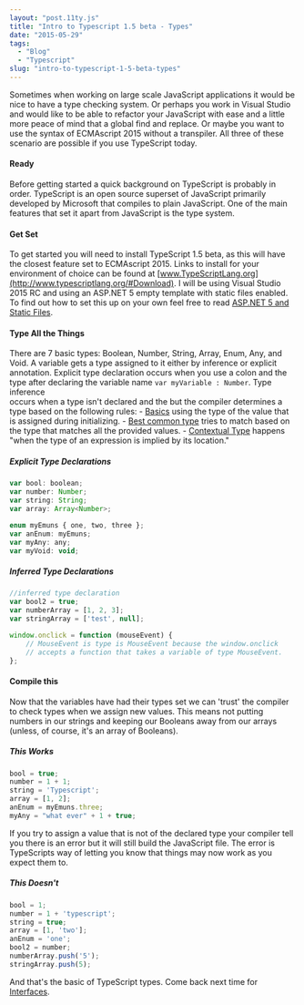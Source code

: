 ```yaml
---
layout: "post.11ty.js"
title: "Intro to Typescript 1.5 beta - Types"
date: "2015-05-29"
tags: 
  - "Blog"
  - "Typescript"
slug: "intro-to-typescript-1-5-beta-types"
---
```


Sometimes when working on large scale JavaScript applications it would be nice to have a type checking system. Or perhaps you work in Visual Studio and would like to be able to refactor your JavaScript with ease and a little more peace of mind that a global find and replace. Or maybe you want to use the syntax of ECMAscript 2015 without a transpiler. All three of these scenario are possible if you use TypeScript today.

#### Ready

Before getting started a quick background on TypeScript is probably in order. TypeScript is an open source superset of JavaScript primarily developed by Microsoft that compiles to plain JavaScript. One of the main features that set it apart from JavaScript is the type system.

#### Get Set

To get started you will need to install TypeScript 1.5 beta, as this will have the closest feature set to ECMAscript 2015. Links to install for your environment of choice can be found at [www.TypeScriptLang.org](http://www.typescriptlang.org/#Download). I will be using Visual Studio 2015 RC and using an ASP.NET 5 empty template with static files enabled. To find out how to set this up on your own feel free to read [ASP.NET 5 and Static Files](/2015/04/02/asp-net-5-and-static-files/).

#### Type All the Things

There are 7 basic types: Boolean, Number, String, Array, Enum, Any, and Void. A variable gets a type assigned to it either by inference or explicit annotation. Explicit type declaration occurs when you use a colon and the type after declaring the variable name `var myVariable : Number`. Type inference  
occurs when a type isn't declared and the but the compiler determines a type based on the following rules: - [Basics](http://www.typescriptlang.org/Handbook#type-inference-basics) using the type of the value that is assigned during initializing. - [Best common type](http://www.typescriptlang.org/Handbook#type-inference-best-common-type) tries to match based on the type that matches all the provided values. - [Contextual Type](http://www.typescriptlang.org/Handbook#type-inference-contextual-type) happens "when the type of an expression is implied by its location."

##### Explicit Type Declarations

```javascript
var bool: boolean;  
var number: Number;  
var string: String;  
var array: Array<Number>;

enum myEmuns { one, two, three };  
var anEnum: myEmuns;  
var myAny: any;  
var myVoid: void;  
```

##### Inferred Type Declarations

```javascript
//inferred type declaration
var bool2 = true;  
var numberArray = [1, 2, 3];  
var stringArray = ['test', null];

window.onclick = function (mouseEvent) {  
    // MouseEvent is type is MouseEvent because the window.onclick
    // accepts a function that takes a variable of type MouseEvent.
};
```

#### Compile this

Now that the variables have had their types set we can 'trust' the compiler to check types when we assign new values. This means not putting numbers in our strings and keeping our Booleans away from our arrays (unless, of course, it's an array of Booleans).

##### This Works

```javascript
bool = true;  
number = 1 + 1;  
string = 'Typescript';  
array = [1, 2];  
anEnum = myEmuns.three;  
myAny = "what ever" + 1 + true;  
```

If you try to assign a value that is not of the declared type your compiler tell you there is an error but it will still build the JavaScript file. The error is TypeScripts way of letting you know that things may now work as you expect them to.

##### This Doesn't

```javascript
bool = 1;  
number = 1 + 'typescript';  
string = true;  
array = [1, 'two'];  
anEnum = 'one';  
bool2 = number;  
numberArray.push('5');  
stringArray.push(5);
```

And that's the basic of TypeScript types. Come back next time for [Interfaces](/2015/06/01/intro-to-typescript-1-5-beta-interfaces/).
